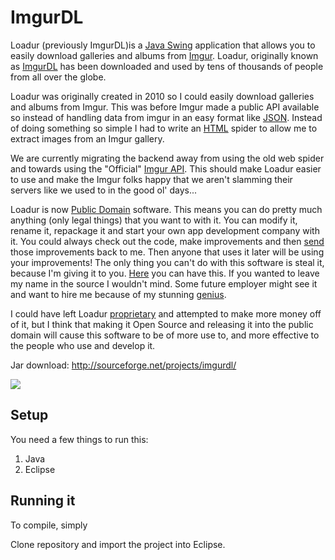 ImgurDL
=======
Loadur (previously ImgurDL)is a [Java Swing](http://en.wikipedia.org/wiki/Swing_%28Java%29) application that allows you to easily download galleries and albums from [Imgur](http://imgur.com). Loadur, originally known as [ImgurDL](http://lmgtfy.com/?q=ImgurDL) has been downloaded and used by tens of thousands of people from all over the globe.

Loadur was originally created in 2010 so I could easily download galleries and albums from Imgur. This was before Imgur made a public API available so instead of handling data from imgur in an easy format like [JSON](http://hg.pidgin.im/pidgin/main). Instead of doing something so simple I had to write an [HTML](http://www.w3schools.com/html/html_intro.asp) spider to allow me to extract images from an Imgur gallery.

We are currently migrating the backend away from using the old web spider and towards using the "Official" [Imgur API](https://api.imgur.com/). This should make Loadur easier to use and make the Imgur folks happy that we aren't slamming their servers like we used to in the good ol' days...

Loadur is now [Public Domain](http://en.wikipedia.org/wiki/Public_domain) software. This means you can do pretty much anything (only legal things) that you want to with it. You can modify it, rename it, repackage it and start your own app development company with it. You could always check out the code, make improvements and then [send](https://help.github.com/articles/using-pull-requests/) those improvements back to me. Then anyone that uses it later will be using your improvements! The only thing you can't do with this software is steal it, because I'm giving it to you. [Here](https://help.github.com/articles/fork-a-repo/) you can have this. If you wanted to leave my name in the source I wouldn't mind. Some future employer might see it and want to hire me because of my stunning [genius](http://www.gnu.org/proprietary/proprietary.en.html). 

I could have left Loadur [proprietary](http://www.gnu.org/proprietary/proprietary.en.html) and attempted to make more money off of it, but I think that making it Open Source and releasing it into the public domain will cause this software to be of more use to, and more effective to the people who use and develop it.

Jar download: http://sourceforge.net/projects/imgurdl/

![](http://i.imgur.com/YR9BdZs.png)

## Setup

You need a few things to run this:
1. Java
2. Eclipse

## Running it

To compile, simply

Clone repository and import the project into Eclipse.
